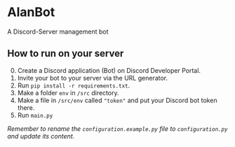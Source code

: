 # AlanBot
A Discord-Server management bot 

## How to run on your server
0. Create a Discord application (Bot) on Discord Developer Portal.
1. Invite your bot to your server via the URL generator.
2. Run `pip install -r requirements.txt`.
3. Make a folder `env` in `/src` directory.
4. Make a file in `/src/env` called `"token"` and put your Discord bot token there.
5. Run `main.py`

_Remember to rename the `configuration.example.py` file to `configuration.py` and update its content._
